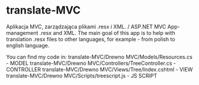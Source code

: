 # translate-MVC
Aplikacja MVC, zarządzająca plikami .resx i XML.  /  ASP.NET MVC App- management .resx and XML.
The main goal of this app is to help with translation .resx files to other languages, for example - from polish to english language.

You can find my code in: 
translate-MVC/Drewno MVC/Models/Resources.cs - MODEL 
translate-MVC/Drewno MVC/Controllers/TreeController.cs - CONTROLLER 
translate-MVC/Drewno MVC/Views/Tree/Index.cshtml - VIEW 
translate-MVC/Drewno MVC/Scripts/treescript.js - JS SCRIPT 

